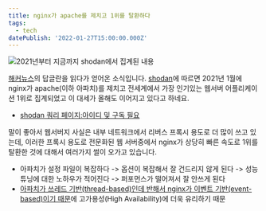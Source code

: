 ```yaml
---
title: nginx가 apache를 제치고 1위를 탈환하다
tags:
  - tech
datePublish: '2022-01-27T15:00:00.000Z'
---
```


![2021년부터 지금까지 shodan에서 집계된 내용](https://d3es8xowxikdnc.cloudfront.net/nginx_over_apache_rank_2022_fe42f1b311.jpg)

[해커뉴스](https://www.nginx.com/blog/do-svidaniya-igor-thank-you-for-nginx/)의 답글란을 읽다가 얻어온 소식입니다. [shodan](https://www.shodan.io/)에 따르면 2021년 1월에 nginx가 apache(이하 아파치)를 제치고 전세계에서 가장 인기있는 웹서버 어플리케이션 1위로 집계되었고 이 대세가 올해도 이어지고 있다고 하네요.

* [shodan 쿼리 페이지:아이디 및 구독 필요](https://trends.shodan.io/search?query=http+port%3A443#facet/product)

말이 좋아서 웹서버지 사실은 내부 네트워크에서 리버스 프록시 용도로 더 많이 쓰고 있는데, 이러한 프록시 용도로 전문화된 웹 서버중에서 nginx가 상당히 빠른 속도로 1위를 탈환한 것에 대해서 여러가지 썰이 오가고 있습니다.

* 아파치가 설정 파일이 복잡하다 -> 옵션이 복잡해서 잘 건드리지 않게 된다 -> 성능 튜닝에 대한 노하우가 적어진다 -> 퍼포먼스가 떨어져서 잘 안쓰게 된다
* [아파치가 쓰레드 기반(thread-based)인데 반해서 nginx가 이벤트 기반(event-based)이기 때문](https://aosabook.org/en/nginx.html)에 고가용성(High Availability)에 더욱 유리하기 때문
